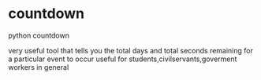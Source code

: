 # countdown
python countdown


very useful tool that tells you the total days and total seconds remaining for a particular event to occur
useful for students,civilservants,goverment workers in general
